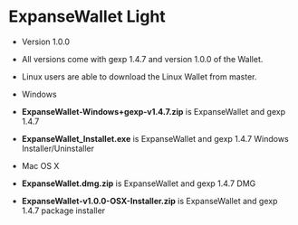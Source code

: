 # ExpanseWallet Light

* Version 1.0.0
 * All versions come with gexp 1.4.7 and version 1.0.0 of the Wallet.
 * Linux users are able to download the Linux Wallet from master.

* Windows
 * **ExpanseWallet-Windows+gexp-v1.4.7.zip** is ExpanseWallet and gexp 1.4.7
 * **ExpanseWallet_Installet.exe** is ExpanseWallet and gexp 1.4.7 Windows Installer/Uninstaller

* Mac OS X
 * **ExpanseWallet.dmg.zip** is ExpanseWallet and gexp 1.4.7 DMG
 * **ExpanseWallet-v1.0.0-OSX-Installer.zip** is ExpanseWallet and gexp 1.4.7 package installer
